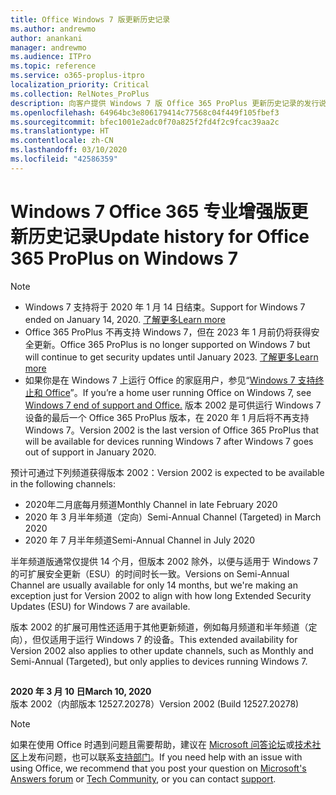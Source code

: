 ```yaml
---
title: Office Windows 7 版更新历史记录
ms.author: andrewmo
author: anankani
manager: andrewmo
ms.audience: ITPro
ms.topic: reference
ms.service: o365-proplus-itpro
localization_priority: Critical
ms.collection: RelNotes_ProPlus
description: 向客户提供 Windows 7 版 Office 365 ProPlus 更新历史记录的发行说明
ms.openlocfilehash: 64964bc3e806179414c77568c04f449f105fbef3
ms.sourcegitcommit: bfec1001e2adc0f70a825f2fd4f2c9fcac39aa2c
ms.translationtype: HT
ms.contentlocale: zh-CN
ms.lasthandoff: 03/10/2020
ms.locfileid: "42586359"
---
```

# <a name="update-history-for-office-365-proplus-on-windows-7"></a><span data-ttu-id="19b75-103">Windows 7 Office 365 专业增强版更新历史记录</span><span class="sxs-lookup"><span data-stu-id="19b75-103">Update history for Office 365 ProPlus on Windows 7</span></span> 

 > [!NOTE]
>
>- <span data-ttu-id="19b75-104">Windows 7 支持将于 2020 年 1 月 14 日结束。</span><span class="sxs-lookup"><span data-stu-id="19b75-104">Support for Windows 7 ended on January 14, 2020.</span></span> [<span data-ttu-id="19b75-105">了解更多</span><span class="sxs-lookup"><span data-stu-id="19b75-105">Learn more</span></span>](https://www.microsoft.com/microsoft-365/windows/end-of-windows-7-support?rtc=1)
>- <span data-ttu-id="19b75-106">Office 365 ProPlus 不再支持 Windows 7，但在 2023 年 1 月前仍将获得安全更新。</span><span class="sxs-lookup"><span data-stu-id="19b75-106">Office 365 ProPlus is no longer supported on Windows 7 but will continue to get security updates until January 2023.</span></span> [<span data-ttu-id="19b75-107">了解更多</span><span class="sxs-lookup"><span data-stu-id="19b75-107">Learn more</span></span>](https://docs.microsoft.com/DeployOffice/windows-7-support)
>- <span data-ttu-id="19b75-108">如果你是在 Windows 7 上运行 Office 的家庭用户，参见“[Windows 7 支持终止和 Office](https://support.office.com/en-us/article/windows-7-end-of-support-and-office-78f20fab-b57b-44d7-8368-06a8493f3cb9?ui=en-US&rs=en-US&ad=US)”。</span><span class="sxs-lookup"><span data-stu-id="19b75-108">If you’re a home user running Office on Windows 7, see [Windows 7 end of support and Office.](https://support.office.com/en-us/article/windows-7-end-of-support-and-office-78f20fab-b57b-44d7-8368-06a8493f3cb9?ui=en-US&rs=en-US&ad=US)</span></span>
<span data-ttu-id="19b75-109">版本 2002 是可供运行 Windows 7 设备的最后一个 Office 365 ProPlus 版本，在 2020 年 1 月后将不再支持 Windows 7。</span><span class="sxs-lookup"><span data-stu-id="19b75-109">Version 2002 is the last version of Office 365 ProPlus that will be available for devices running Windows 7 after Windows 7 goes out of support in January 2020.</span></span>  

<span data-ttu-id="19b75-110">预计可通过下列频道获得版本 2002：</span><span class="sxs-lookup"><span data-stu-id="19b75-110">Version 2002 is expected to be available in the following channels:</span></span>
- <span data-ttu-id="19b75-111">2020年二月底每月频道</span><span class="sxs-lookup"><span data-stu-id="19b75-111">Monthly Channel in late February 2020</span></span>
- <span data-ttu-id="19b75-112">2020 年 3 月半年频道（定向）</span><span class="sxs-lookup"><span data-stu-id="19b75-112">Semi-Annual Channel (Targeted) in March 2020</span></span>
- <span data-ttu-id="19b75-113">2020 年 7 月半年频道</span><span class="sxs-lookup"><span data-stu-id="19b75-113">Semi-Annual Channel in July 2020</span></span>

<span data-ttu-id="19b75-114">半年频道版通常仅提供 14 个月，但版本 2002 除外，以便与适用于 Windows 7 的可扩展安全更新（ESU）的时间时长一致。</span><span class="sxs-lookup"><span data-stu-id="19b75-114">Versions on Semi-Annual Channel are usually available for only 14 months, but we're making an exception just for Version 2002 to align with how long Extended Security Updates (ESU) for Windows 7 are available.</span></span>

<span data-ttu-id="19b75-115">版本 2002 的扩展可用性还适用于其他更新频道，例如每月频道和半年频道（定向），但仅适用于运行 Windows 7 的设备。</span><span class="sxs-lookup"><span data-stu-id="19b75-115">This extended availability for Version 2002 also applies to other update channels, such as Monthly and Semi-Annual (Targeted), but only applies to devices running Windows 7.</span></span>

##


[//]: # (请勿移除)

<span data-ttu-id="19b75-117">**2020 年 3 月 10 日**</span><span class="sxs-lookup"><span data-stu-id="19b75-117">**March 10, 2020**</span></span><br/>
<span data-ttu-id="19b75-118">版本 2002（内部版本 12527.20278）</span><span class="sxs-lookup"><span data-stu-id="19b75-118">Version 2002 (Build 12527.20278)</span></span><br/>




> [!NOTE]
> <span data-ttu-id="19b75-119">如果在使用 Office 时遇到问题且需要帮助，建议在 [Microsoft 问答论坛](https://answers.microsoft.com/)或[技术社区](https://techcommunity.microsoft.com/)上发布问题，也可以联系[支持部门](https://support.microsoft.com/contactus)。</span><span class="sxs-lookup"><span data-stu-id="19b75-119">If you need help with an issue with using Office, we recommend that you post your question on [Microsoft's Answers forum](https://answers.microsoft.com/) or [Tech Community](https://techcommunity.microsoft.com/), or you can contact [support](https://support.microsoft.com/contactus).</span></span>
